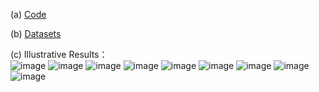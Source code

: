 (a) [Code](https://github.com/jiaqilin114/ATCNs)

(b) [Datasets](https://www.kaggle.com/datasets/31c997b306c866dca94a07c201d4beab76e2a0170f8c546bb0e7cf3bc9e03b80?select=UPC_OilSpill_Track)

(c) Illustrative Results：  
![image](https://github.com/jiaqilin114/ATCNs/blob/oilspilldriftpredication/Sanchi.png)
![image](https://github.com/jiaqilin114/ATCNs/blob/oilspilldriftpredication/Sanchi-FF.png)
![image](https://github.com/jiaqilin114/ATCNs/blob/oilspilldriftpredication/Sanchi-CC.png)
![image](https://github.com/jiaqilin114/ATCNs/blob/oilspilldriftpredication/Symphony1.png)
![image](https://github.com/jiaqilin114/ATCNs/blob/oilspilldriftpredication/Symphony1-CC.png)
![image](https://github.com/jiaqilin114/ATCNs/blob/oilspilldriftpredication/Symphony1-FF.png)
![image](https://github.com/jiaqilin114/ATCNs/blob/oilspilldriftpredication/Symphony2.png)
![image](https://github.com/jiaqilin114/ATCNs/blob/oilspilldriftpredication/Symphony2-CC.png)
![image](https://github.com/jiaqilin114/ATCNs/blob/oilspilldriftpredication/Symphony2-FF.png)
